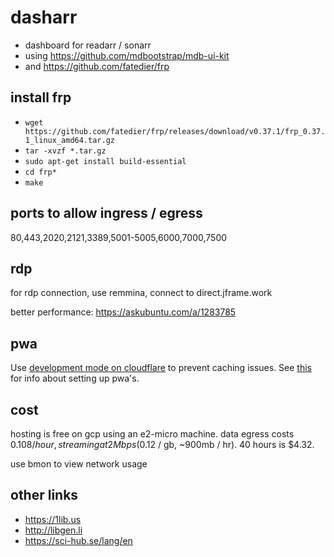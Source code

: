 # dasharr

- dashboard for readarr / sonarr
- using https://github.com/mdbootstrap/mdb-ui-kit
- and https://github.com/fatedier/frp

## install frp

- `wget https://github.com/fatedier/frp/releases/download/v0.37.1/frp_0.37.1_linux_amd64.tar.gz`
- `tar -xvzf *.tar.gz`
- `sudo apt-get install build-essential`
- `cd frp*`
- `make`

## ports to allow ingress / egress

80,443,2020,2121,3389,5001-5005,6000,7000,7500

## rdp

for rdp connection, use remmina, connect to direct.jframe.work

better performance: https://askubuntu.com/a/1283785

## pwa

Use [development mode on cloudflare](https://developers.cloudflare.com/cache/reference/development-mode) to prevent caching issues. See [this](https://developers.google.com/web/fundamentals/primers/service-workers#install_a_service_worker) for info about setting up pwa's.

## cost

hosting is free on gcp using an e2-micro machine. data egress costs $0.108 / hour, streaming at 2Mbps ($0.12 / gb, ~900mb / hr). 40 hours is $4.32.

use bmon to view network usage

## other links

- https://1lib.us
- http://libgen.li
- https://sci-hub.se/lang/en

